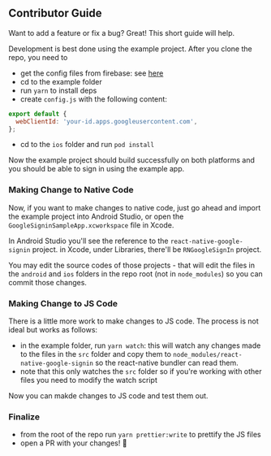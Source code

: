 ## Contributor Guide

Want to add a feature or fix a bug? Great! This short guide will help.

Development is best done using the example project. After you clone the repo, you need to

- get the config files from firebase: see [here](get-config-file.md)
- cd to the example folder 
- run `yarn` to install deps
- create `config.js` with the following content:

```js
export default {
  webClientId: 'your-id.apps.googleusercontent.com',
};
```

- cd to the `ios` folder and run `pod install`

Now the example project should build successfully on both platforms and you should be able to sign in using the example app.

### Making Change to Native Code

Now, if you want to make changes to native code, just go ahead and import the example project into Android Studio, or open the `GoogleSigninSampleApp.xcworkspace` file in Xcode. 

In Android Studio you'll see the reference to the `react-native-google-signin` project.
in Xcode, under Libraries, there'll be `RNGoogleSignIn` project.

You may edit the source codes of those projects - that will edit the files in the `android` and `ios` folders in the repo root (not in `node_modules`) so you can commit those changes.


### Making Change to JS Code

There is a little more work to make changes to JS code. The process is not ideal but works as follows:

- in the example folder, run `yarn watch`: this will watch any changes made to the files in the `src` folder and copy them to `node_modules/react-native-google-signin` so the react-native bundler can read them.
- note that this only watches the `src` folder so if you're working with other files you need to modify the watch script

Now you can makde changes to JS code and test them out.

### Finalize
- from the root of the repo run `yarn prettier:write` to prettify the JS files
- open a PR with your changes! :tada:

